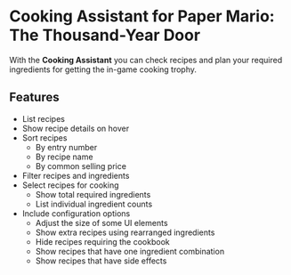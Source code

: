 # Cooking Assistant for Paper Mario: The Thousand-Year Door
With the **Cooking Assistant** you can check recipes and plan your required ingredients for getting the in-game cooking trophy.

## Features
* List recipes
* Show recipe details on hover
* Sort recipes
  * By entry number
  * By recipe name
  * By common selling price
* Filter recipes and ingredients
* Select recipes for cooking
  * Show total required ingredients
  * List individual ingredient counts
* Include configuration options
  * Adjust the size of some UI elements
  * Show extra recipes using rearranged ingredients
  * Hide recipes requiring the cookbook
  * Show recipes that have one ingredient combination
  * Show recipes that have side effects
